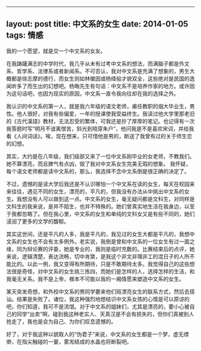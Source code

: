
---
layout: post
title: 中文系的女生
date: 2014-01-05
tags: 情感
---

我的一个愿望，就是交一个中文系的女友。

在我踌躇满志的中学时代，我几乎从未有过考中文系的想法，而满脑子都是外文系、哲学系、法律系或者新闻系。不可否认，我对中文系是充满了想象的，男生大概都是徐志摩的德行，而女生则如林徽因或杨绛般才貌双全，这些绝对是民国的逸闻听多了而生出的幻想吧。杨晦先生有句话：中文系不是培养作家的地方。或许因为这句话吧，也因为现实的原因，中文系一直令我向往却在我的选择之外。

我认识的中文系的第一人，就是我六年级的语文老师，甫任教职的烟大毕业生，男性。他人很好，对我有些偏爱，一年的授课使我受益终生。我读过他大学里那老旧的《古代漢語》教材，无法忍受的繁体，可我还是抄了厚厚的笔记。也记得有一次我答题时写“明月不谙离恨苦，斜光到晓穿朱户”，他问我是不是喜欢宋词，并给我看《人间词话》。唉，现在想来，只可惜他是男的，断送了我曾有过的关于师生恋的幻想。

其实，大约是在八年级，我们级部又来了一位中文系刚毕业的女老师，不教我们。她不算漂亮，而且脾气有点凶，毁了我对中文系女生完美无瑕的想象。
我怀疑，每个语文老师都是读中文系的，那么，我选择不念中文系倒是很正确的决定了。

不过，遗憾的是读大学后我还是不认识哪怕一个中文系在读的女生，每天在校园来来往往，遇见不同的女生，漂亮的，平凡的，但我没有办法从中挑出中文系的女生。我想没有人可以做到这一点。中文系的女生，毫无疑问都是文科生，对同样是文科生的我来说，是并不陌生，也并不特殊的。她们曾真实地生活在我身边，以至于我都忽略了。但在我心里，中文系的女生和单纯的文科女又是有些不同的，她们浸润了更多的文学的馥郁。

其实这世间，还是平凡的人多，我是平凡的，我见过的女生大都是平凡的，我想中文系的女生也不会有太多例外。老实说，我倒是曾和中文系的一位女生有过一面之缘，同为辩论赛的评委，她是专业的，我则是临时充数的。比赛结束后的点评，她来说，逻辑清楚，表达流畅，切中肯綮，是我这个非文非理非工的混日子的人所不能比的。以此一例，我又变得有所期待，只是不敢期待太多。我觉得自己的这些想法很是奇怪，对中文系的女生挑三拣四，而她们是怎样的人，选择怎样的生活，和我毫无关系。我不是上帝，根本不可能以我的一厢情愿来塑造中文系的女生。

某天突发奇想，和外校中文系的男同学要来他们班漂亮女生的联系方式，然后去搭讪。结果是失败了。诸位，我这种强烈地想结识中文系女孩的心情是可以原谅的吧，你们知道，我可不是流氓。对于中文系的姐妹们，尤其是漂亮的，要小心被自己的同学“出卖”啊，碰到我这种老实人、天真汉是不会有损失的，但你们真被别人抢走了，我也是会为自己、为你们叹息遗憾的。

好了，对于我这种以貌取人的“伪君子”来说，中文系的女生都是一个梦，虚无缥缈，在指尖触碰的一霎，雾凇结成的水晶也将断裂吧。
